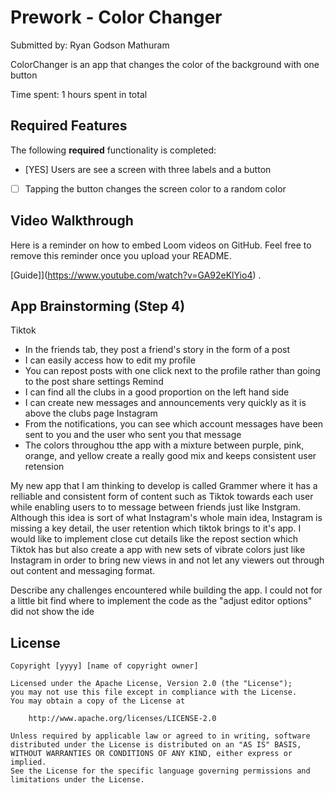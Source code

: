 # Prework - Color Changer
Submitted by: Ryan Godson Mathuram

ColorChanger is an app that changes the color of the background with one button 

Time spent: 1 hours spent in total

## Required Features

The following **required** functionality is completed:

- [YES] Users are see a screen with three labels and a button
- [ ] Tapping the button changes the screen color to a random color
 
## Video Walkthrough

Here is a reminder on how to embed Loom videos on GitHub. Feel free to remove this reminder once you upload your README. 

[Guide]](https://www.youtube.com/watch?v=GA92eKlYio4) .

## App Brainstorming (Step 4)

Tiktok
 - In the friends tab, they post a friend's story in the form of a post
 - I can easily access how to edit my profile
 - You can repost posts with one click next to the profile rather than going to the post share settings
Remind
 - I can find all the clubs in a good proportion on the left hand side
 - I can create new messages and announcements very quickly as it is above the clubs page
Instagram
 - From the notifications, you can see which account messages have been sent to you and the user who sent you that message
 - The colors throughou tthe app with a mixture between purple, pink, orange, and yellow create a really good mix and keeps consistent user retension

My new app that I am thinking to develop is called Grammer where it has a relliable and consistent form of content such as Tiktok towards each user while enabling users to
to message between friends just like Instgram. Although this idea is sort of what Instagram's whole main idea, Instagram is missing a key detail, the user retention which tiktok
brings to it's app. I would like to implement close cut details like the repost section which Tiktok has but also create a app with new sets of vibrate colors just like Instagram 
in order to bring new views in and not let any viewers out through out content and messaging format. 

Describe any challenges encountered while building the app.
I could not for a little bit find where to implement the code as the "adjust editor options" did not show the ide

## License

    Copyright [yyyy] [name of copyright owner]

    Licensed under the Apache License, Version 2.0 (the "License");
    you may not use this file except in compliance with the License.
    You may obtain a copy of the License at

        http://www.apache.org/licenses/LICENSE-2.0

    Unless required by applicable law or agreed to in writing, software
    distributed under the License is distributed on an "AS IS" BASIS,
    WITHOUT WARRANTIES OR CONDITIONS OF ANY KIND, either express or implied.
    See the License for the specific language governing permissions and
    limitations under the License.
